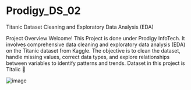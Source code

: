 # Prodigy_DS_02

Titanic Dataset Cleaning and Exploratory Data Analysis (EDA)

Project Overview
Welcome! This Project is done under Prodigy InfoTech. It involves comprehensive data cleaning and exploratory data analysis (EDA) on the Titanic dataset from Kaggle. The objective is to clean the dataset, handle missing values, correct data types, and explore relationships between variables to identify patterns and trends.
Dataset in this project is Titalic 🚢 

![image](https://github.com/user-attachments/assets/099a51a6-a5f0-4c73-94d0-5a9a2184a191)

